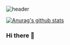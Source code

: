 ![header](https://capsule-render.vercel.app/api?type=waving&color=timeAuto&reversal=true&height=300&section=header&text=SujK's%20Github&animation=fadeIn&fontSize=80&fontAlign=50&fontAlignY=50&desc=김수정의%20깃헙입니다😊&descSize=20&descAlign=66&descAlignY=65)


[![Anurag's github stats](https://github-readme-stats.vercel.app/api?username={Kimsj912}&show_icons=true&theme={theme})](https://github.com/{Kimsj912}/github-readme-stats)



### Hi there 👋


<!--
**Kimsj912/Kimsj912** is a ✨ _special_ ✨ repository because its `README.md` (this file) appears on your GitHub profile.

Here are some ideas to get you started:

- 🔭 I’m currently working on ...
- 🌱 I’m currently learning ...
- 👯 I’m looking to collaborate on ...
- 🤔 I’m looking for help with ...
- 💬 Ask me about ...
- 📫 How to reach me: ...
- 😄 Pronouns: ...
- ⚡ Fun fact: ...
-->
